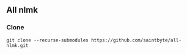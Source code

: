 ## All nlmk

### Clone 
```
git clone --recurse-submodules https://github.com/saintbyte/all-nlmk.git
```